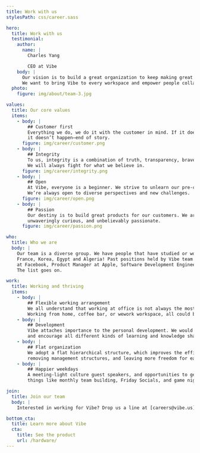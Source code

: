 ```yaml
---
title: Work with us
stylesPath: css/career.sass

hero:
  title: Work with us
  testimonial:
    author:
      name: |
        Charles Yang

        CEO at Vibe
    body: |
      Our vision is to build a great organization to keep making great products and great machines.
      We want to bring Vibe to every workspace and empower people collaborating anywhere.
  photo:
    figure: img/about/team-3.jpg

values:
  title: Our core values
  items:
    - body: |
        ## Customer first
        Everything we do, we do it with the customer in mind. If it doesn’t make the customer happy,
        it doesn’t happen—end of story.
      figure: img/career/customer.png
    - body: |
        ## Integrity
        To us, integrity is a combination of truth, transparency, bravery, and common sense.
        We will always fight for what we believe in.
      figure: img/career/integrity.png
    - body: |
        ## Open
        At Vibe, everyone is a beginner. We strive to unlearn our pre-conditioned ideas.
        We’re always open to diverse perspectives and new challenges.
      figure: img/career/open.png
    - body: |
        ## Passion
        Our destiny is to build great products for our customers. We are proud of what we do,
        unwaveringly curious, and unbelievably passionate.
      figure: img/career/passion.png

who:
  title: Who we are
  body: |
    Our team is a diverse group. We have people that have studied or worked in America, Canada,
    France, Korea, Egypt and Algeria! Past positions held by Vibe team members include Designer
    at Facebook, Product Manager at Apple, Software Development Engineers at Twitter and Microsoft.
    The list goes on.

work:
  title: Working and thriving
  items:
    - body: |
        ## Flexible working arrangement
        We all understand that working at office is not always the most efficient and creative.
        Working from home, coffee bar, or wework workspace, all could be our offices.
    - body: |
        ## Development
        Vibe attaches importance to the personal development. We would assign a mentor for each new employee,
        and encourage all different kinds of learning and knowledge sharing.
    - body: |
        ## Flat organization
        We adopt a flat hierarchical structure, which improves the efficiency of organizations by
        removing management structures, and leaving more freedom for each employee.
    - body: |
        ## Happier weekdays
        A meeting-light culture guest speakers, and opportunities to get to know your team better through
        things like monthly team building, Friday Socials, and game nights.

join:
  title: Join our team
  body: |
    Interested in working for Vibe? Drop us a line at [careers@vibe.us](mailto:careers@vibe.us)

bottom_cta:
  title: Learn more about Vibe
  cta:
    title: See the product
    url: /hardware/
---
```

